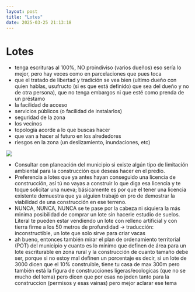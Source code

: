 ```yaml
---
layout: post
title: "Lotes"
date: 2025-03-25 21:13:18
---
```


# Lotes

- tenga escrituras al 100%, NO proindiviso (varios dueños) eso sería lo mejor, pero hay veces como en parcelaciones que pues toca
- que el tratado de libertad y tradición se vea bien (ultimo dueño con quien hablas, usufructo (si es que está definido) que sea del dueño y no de otra persona), que no tenga embargos ni que esté como prenda de un préstamo
- la facilidad de acceso
- servicios públicos (o facilidad de instalarlos)
- seguridad de la zona
- los vecinos
- topología acorde a lo que buscas hacer
- que van a hacer al futuro en los alrededores
- riesgos en la zona (un deslizamiento, inundaciones, etc)

![](https://discord.com/assets/7d318adad924d8520762.svg)

- Consultar con planeación del municipio si existe algún tipo de limitación ambiental para la construcción que deseas hacer en el predio.
- Preferencia a lotes que ya antes hayan conseguido una licencia de construcción, así tú no vayas a construir lo que diga esa licencia y te toque solicitar una nueva; básicamente es por que el tener una licencia existente demuestra que ya alguien trabajó en pro de demostrar la viabilidad de una construcción en ese terreno.
- NUNCA, NUNCA, NUNCA se te pase por la cabeza ni siquiera la más minima posibilidad de comprar un lote sin hacerle estudio de suelos. Literal te pueden estar vendiendo un lote con relleno artificial y con tierra firme a los 50 metros de profundidad -> traducción: inconstructible, un lote que solo sirve para criar vacas
- ah bueno, entonces también mirar el plan de ordenamiento territorial (POT) del municipio y cuanto es lo mínimo que definen de área para un lote escriturable en zona rural y la construcción de cuanto tamaño debe ser, porque si no estoy mal definen un porcentaje 
es decir, si un lote de 3000 dicen que el 10% construible, tiene tu casa de max 300m pero también está la figura de construcciones ligeras/ecologicas (que no se mucho del tema) pero dicen que por esas no joden tanto para la construccion (permisos y esas vainas) pero mejor aclarar ese tema